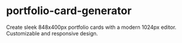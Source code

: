 # portfolio-card-generator
Create sleek 848x400px portfolio cards with a modern 1024px editor. Customizable and responsive design.
